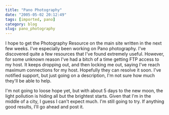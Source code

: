 ```yaml
---
title: "Pano Photography"
date: "2005-05-02 20:12:49"
tags: [imported, pano]
category: blog
slug: pano_photography
---
```


I hope to get the Photography Resource on the main site written in the next few weeks. I've especially been working on Pano photography. I've discovered quite a few resources that I've found extremely useful. However, for some unknown reason I've had a bitch of a time getting FTP access to my host. It keeps dropping out, and then locking me out, saying I've reach maximum connections for my host. Hopefully they can resolve it soon. I've notified support, but just going on a description, I'm not sure how much they'll be able to help.

I'm not going to loose hope yet, but with about 5 days to the new moon, the light pollution is hiding all but the brightest starts. Given that I'm in the middle of a city, I guess I can't expect much. I'm still going to try. If anything good results, I'll go ahead and post it.
